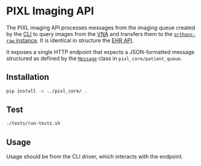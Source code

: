 # PIXL Imaging API

The PIXL imaging API processes messages from the imaging queue created by the [CLI](../cli/README.md) 
to query images from the [VNA]() and transfers them to the [`orthanc-raw` instance](../orthanc/orthanc-raw/README.md).
It is identical in structure the [EHR API](../pixl_ehr/README.md).

It exposes a single HTTP endpoint that expects a JSON-formatted message structured as defined by the
[`Message`](../pixl_core/src/core/patient_queue/message.py) class in `pixl_core/patient_queue`.

## Installation

```bash
pip install -e ../pixl_core/ .
```

## Test

```bash
./tests/run-tests.sh
```

## Usage

Usage should be from the CLI driver, which interacts with the endpoint.
